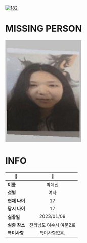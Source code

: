 [![182](https://img.shields.io/badge/%EC%8B%A4%EC%A2%85%EC%8B%A0%EA%B3%A0%EB%8A%94%20%EA%B5%AD%EB%B2%88%EC%97%86%EC%9D%B4-182-blue)](http://safe182.go.kr/index.do)

# MISSING PERSON

<img src="./missing_person.jpg">

# INFO

|🔑|💎|
|--|:--:|
|**이름**|박예진|
|**성별**|여자|
|**현재 나이**|17|
|**당시 나이**|17|
|**실종일**|2023/01/09|
|**실종 장소**|전라남도 여수시 여문2로 |
|**특이사항**|특이사항없음.|
